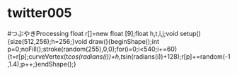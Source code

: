 # twitter005
#つぶやきProcessing float r[]=new float [9];float h,t,i,j;void setup(){size(512,256);h=256;}void draw(){beginShape();int p=0;noFill();stroke(random(255),0,0);for(i=0;i&lt;540;i+=60){t=r[p];curveVertex(t*cos(radians(i))+h,t*sin(radians(i))+128);r[p]+=random(-1,1.4);p++;}endShape();}
